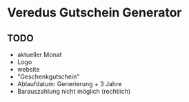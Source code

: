 # Veredus Gutschein Generator  

## TODO 

- aktueller Monat 
- Logo 
- website 
- "Geschenkgutschein"
- Ablaufdatum: Generierung + 3 Jahre 
- Barauszahlung nicht möglich (rechtlich)  
